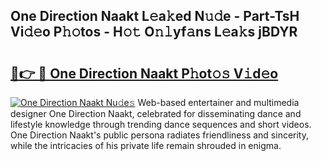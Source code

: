 ## One Direction Naakt L𝚎a𝚔ed N𝚞𝚍e - Part-TsH Vi𝚍𝚎o P𝚑𝚘tos - H𝚘𝚝 O𝚗𝚕yf𝚊ns L𝚎a𝚔s jBDYR

# <h2><a href="http://kfeps4.oniu.top/?m=One+Direction+Naakt">🔗👉 🔴 One Direction Naakt P𝚑ot𝚘𝚜 V𝚒d𝚎o</a></h2>

[![One Direction Naakt Nu𝚍e𝚜](https://i.imgur.com/0qMVB7G.gif)](http://kfeps4.oniu.top/?m=One+Direction+Naakt)
Web-based entertainer and multimedia designer One Direction Naakt, celebrated for disseminating dance and lifestyle knowledge through trending dance sequences and short videos. One Direction Naakt's public persona radiates friendliness and sincerity, while the intricacies of his private life remain shrouded in enigma.  
